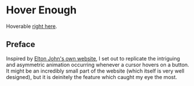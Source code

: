 # Hover Enough

Hoverable [right here](https://codepen.io/borntofrappe/full/XQKRZK).

## Preface

Inspired by [Elton John's own website](https://eltonjohn.com), I set out to replicate the intriguing and asymmetric animation occurring whenever a cursor hovers on a button. It might be an incredibly small part of the website (which itself is very well designed), but it is deinitely the feature which caught my eye the most.
